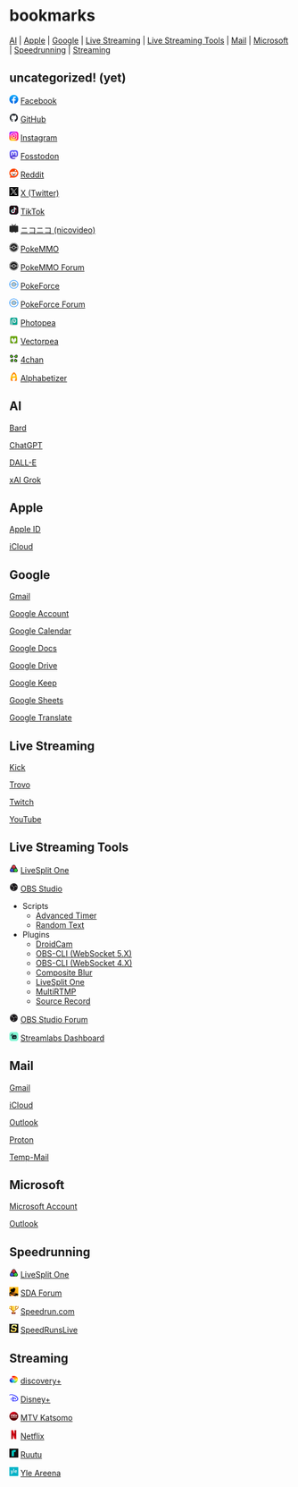 # bookmarks
[AI](#ai) |
[Apple](#apple) |
[Google](#google) |
[Live Streaming](#live-streaming) |
[Live Streaming Tools](#live-streaming-tools) |
[Mail](#mail) |
[Microsoft](#microsoft) |
[Speedrunning](#speedrunning) |
[Streaming](#streaming)

## uncategorized! (yet)

![Facebook](assets/icons/16x16/facebook.png)
[Facebook](https://facebook.com/)

![GitHub](assets/icons/16x16/github.png)
[GitHub](https://github.com/)

![Instagram](assets/icons/16x16/instagram.png)
[Instagram](https://instagram.com/)

![Mastodon](assets/icons/16x16/mastodon.png)
[Fosstodon](https://fosstodon.org/)

![Reddit](assets/icons/16x16/reddit.png)
[Reddit](https://reddit.com/)

![X](assets/icons/16x16/x.png)
[X (Twitter)](https://twitter.com/)

![TikTok](assets/icons/16x16/tiktok.png)
[TikTok](https://tiktok.com/)

![ニコニコ (nicovideo](assets/icons/16x16/nicovideo.png)
[ニコニコ (nicovideo)](https://nicovideo.jp/)

![PokeMMO](assets/icons/16x16/pokemmo.png)
[PokeMMO](https://pokemmo.eu/)

![PokeMMO](assets/icons/16x16/pokemmo.png)
[PokeMMO Forum](https://forums.pokemmo.com/)

![PokeForce](assets/icons/16x16/pokeforce.png)
[PokeForce](https://pokeforce.org)

![PokeForce](assets/icons/16x16/pokeforce.png)
[PokeForce Forum](https://forum.pokeforce.org/)

![Photopea](assets/icons/16x16/photopea.png)
[Photopea](https://www.photopea.com/)

![Vectorpea](assets/icons/16x16/vectorpea.png)
[Vectorpea](https://www.vectorpea.com/)

![4chan](assets/icons/16x16/4chan.png)
[4chan](https://4chan.org/)

![Alphabetizer](assets/icons/16x16/alphabetizer.png)
[Alphabetizer](https://alphabetizer.flap.tv/)

## AI

[Bard](https://bard.google.com/chat)

[ChatGPT](https://chat.openai.com/)

[DALL-E](https://labs.openai.com)

[xAI Grok](https://grok.x.ai/)

## Apple

[Apple ID](https://appleid.apple.com/)

[iCloud](https://icloud.com/)

## Google

[Gmail](https://mail.google.com/)

[Google Account](https://myaccount.google.com/)

[Google Calendar](https://calendar.google.com/)

[Google Docs](https://docs.google.com/document/)

[Google Drive](https://drive.google.com/)

[Google Keep](https://keep.google.com/)

[Google Sheets](https://docs.google.com/spreadsheets)

[Google Translate](https://translate.google.com/)

## Live Streaming

[Kick](https://kick.com/)

[Trovo](https://trovo.live/)

[Twitch](https://twitch.tv/)

[YouTube](https://youtube.com/)

## Live Streaming Tools

![LiveSplit One](assets/icons/16x16/livesplit-one.png)
[LiveSplit One](https://one.livesplit.org/)

![OBS Studio](assets/icons/16x16/obs-studio.png)
[OBS Studio](https://obsproject.com/)
- Scripts
  - [Advanced Timer](https://github.com/cg2121/obs-advanced-timer)
  - [Random Text](https://github.com/revenkroz/obs-random-text)
- Plugins
  - [DroidCam](https://github.com/dev47apps/droidcam-obs-plugin)
  - [OBS-CLI (WebSocket 5.X)](https://pypi.org/project/obs-cli/)
  - [OBS-CLI (WebSocket 4.X)](https://github.com/muesli/obs-cli)
  - [Composite Blur](https://github.com/FiniteSingularity/obs-composite-blur)
  - [LiveSplit One](https://github.com/LiveSplit/obs-livesplit-one)
  - [MultiRTMP](https://github.com/sorayuki/obs-multi-rtmp)
  - [Source Record](https://github.com/exeldro/obs-source-record)

![OBS Studio](assets/icons/16x16/obs-studio.png)
[OBS Studio Forum](https://obsproject.com/forum/)

![Streamlabs Dashboard](assets/icons/16x16/streamlabs.png)
[Streamlabs Dashboard](https://streamlabs.com/dashboard/)

## Mail

[Gmail](https://mail.google.com/)

[iCloud](https://icloud.com/)

[Outlook](https://outlook.live.com/)

[Proton](https://account.proton.me/)

[Temp-Mail](https://temp-mail.org/)

## Microsoft

[Microsoft Account](https://account.microsoft.com/)

[Outlook](https://outlook.live.com/)

## Speedrunning

![LiveSplit One](assets/icons/16x16/livesplit-one.png)
[LiveSplit One](https://one.livesplit.org/)

![SDA Forum](assets/icons/16x16/sda-forum.png)
[SDA Forum](https://forum.speeddemosarchive.com/)

![Speedrun.com](assets/icons/16x16/speedruncom.png)
[Speedrun.com](https://speedrun.com/)

![SpeedRunsLive](assets/icons/16x16/speedrunslive.png)
[SpeedRunsLive](https://speedrunslive.com/)

## Streaming

![discovery+](assets/icons/16x16/discoveryplus.png)
[discovery+](https://discoveryplus.com/)

![Disney+](assets/icons/16x16/disneyplus.png)
[Disney+](https://disneyplus.com/)

![MTV Katsomo](assets/icons/16x16/katsomo.png)
[MTV Katsomo](https://mtv.fi/)

![Netflix](assets/icons/16x16/netflix.png)
[Netflix](https://netflix.com/)

![Ruutu](assets/icons/16x16/ruutu.png)
[Ruutu](https://www.ruutu.fi/)

![Yle Areena](assets/icons/16x16/yle-areena.png)
[Yle Areena](https://areena.yle.fi/)